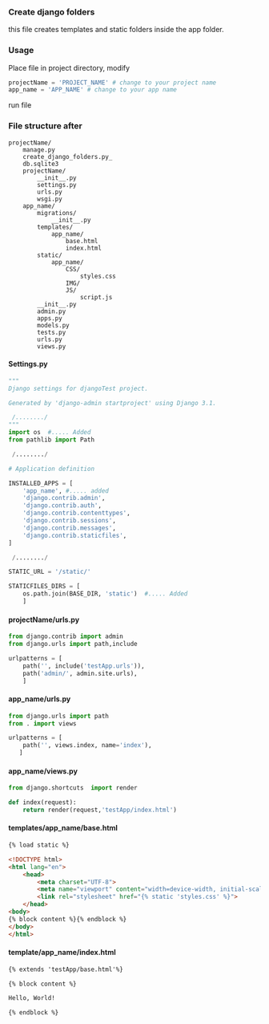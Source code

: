 ### Create django folders

this file creates templates and static folders inside the app folder.

### Usage

Place file in project directory, modify 

```python
projectName = 'PROJECT_NAME' # change to your project name
app_name = 'APP_NAME' # change to your app name
 ```

run file

### File structure after

```
projectName/
    manage.py
    create_django_folders.py_
    db.sqlite3
    projectName/
        __init__.py
        settings.py
        urls.py
        wsgi.py
    app_name/
        migrations/
            __init__.py
        templates/
            app_name/
                base.html
                index.html
        static/
            app_name/
                CSS/
                    styles.css
                IMG/
                JS/
                    script.js
        __init__.py
        admin.py
        apps.py
        models.py
        tests.py
        urls.py
        views.py
```
#### Settings.py

```python
"""
Django settings for djangoTest project.

Generated by 'django-admin startproject' using Django 3.1.

 /......../
"""
import os  #..... Added
from pathlib import Path

 /......../

# Application definition

INSTALLED_APPS = [
    'app_name', #..... added
    'django.contrib.admin',
    'django.contrib.auth',
    'django.contrib.contenttypes',
    'django.contrib.sessions',
    'django.contrib.messages',
    'django.contrib.staticfiles',
]

 /......../

STATIC_URL = '/static/'

STATICFILES_DIRS = [
    os.path.join(BASE_DIR, 'static')  #..... Added
    ]
```

#### projectName/urls.py

```python
from django.contrib import admin
from django.urls import path,include

urlpatterns = [
    path('', include('testApp.urls')),
    path('admin/', admin.site.urls),
    ]
```
#### app_name/urls.py

```python
from django.urls import path
from . import views

urlpatterns = [
    path('', views.index, name='index'),
   ]

```

#### app_name/views.py

```python
from django.shortcuts  import render

def index(request):
    return render(request,'testApp/index.html')
```

#### templates/app_name/base.html

```html
{% load static %}

<!DOCTYPE html>
<html lang="en">
    <head>
        <meta charset="UTF-8">
        <meta name="viewport" content="width=device-width, initial-scale=1">
        <link rel="stylesheet" href="{% static 'styles.css' %}">
    </head>
<body>
{% block content %}{% endblock %}
</body>
</html>
```

#### template/app_name/index.html

```html
{% extends 'testApp/base.html'%}

{% block content %}

Hello, World!

{% endblock %}
```